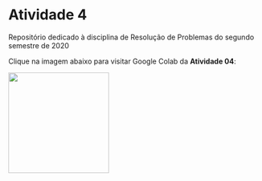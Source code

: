 # Atividade 4
Repositório dedicado à disciplina de Resolução de Problemas do segundo semestre de 2020 <br/>

Clique na imagem abaixo para visitar Google Colab da **Atividade 04**: 

[<img src="https://miro.medium.com/max/512/1*dWlg8C46t_ZJ9P8rc-RyWg.png" width="200"/>](https://colab.research.google.com/drive/1Fl8mo8OQgywE3KeE8jdSYM_gYOIw0faD?usp=sharing)